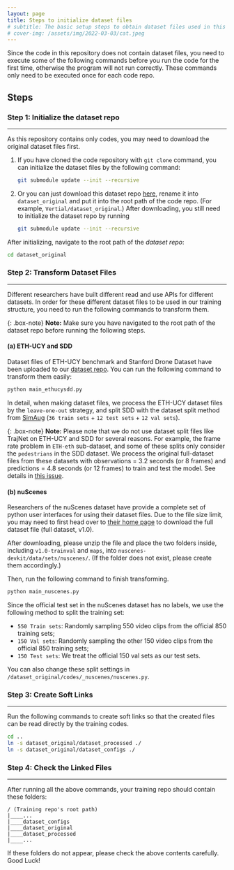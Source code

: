 ```yaml
---
layout: page
title: Steps to initialize dataset files
# subtitle: The basic setup steps to obtain dataset files used in this project
# cover-img: /assets/img/2022-03-03/cat.jpeg
---
```

<!--
 * @Author: Conghao Wong
 * @Date: 2023-03-21 17:52:21
 * @LastEditors: Conghao Wong
 * @LastEditTime: 2023-04-11 20:33:59
 * @Description: file content
 * @Github: https://cocoon2wong.github.io
 * Copyright 2023 Conghao Wong, All Rights Reserved.
-->

Since the code in this repository does not contain dataset files, you need to execute some of the following commands before you run the code for the first time, otherwise the program will not run correctly.
These commands only need to be executed once for each code repo.

## Steps

### Step 1: Initialize the dataset repo

---

As this repository contains only codes, you may need to download the original dataset files first.

1. If you have cloned the code repository with `git clone` command, you can initialize the dataset files by the following command:

    ```bash
    git submodule update --init --recursive
    ```

2. Or you can just download this dataset repo [here](https://github.com/cocoon2wong/Project-Luna), rename it into `dataset_original` and put it into the root path of the code repo.
    (For example, `Vertial/dataset_original`.)
    After downloading, you still need to initialize the dataset repo by running

    ```bash
    git submodule update --init --recursive
    ```

After initializing, navigate to the root path of the *dataset repo*:

```bash
cd dataset_original
```

### Step 2: Transform Dataset Files

---

Different researchers have built different read and use APIs for different datasets.
In order for these different dataset files to be used in our training structure, you need to run the following commands to transform them.

{: .box-note}
**Note:** Make sure you have navigated to the root path of the dataset repo before running the following steps.

#### (a) ETH-UCY and SDD

Dataset files of ETH-UCY benchmark and Stanford Drone Dataset have been uploaded to our [dataset repo](https://github.com/cocoon2wong/Project-Luna).
You can run the following command to transform them easily:

```bash
python main_ethucysdd.py
```

In detail, when making dataset files, we process the ETH-UCY dataset files by the `leave-one-out` strategy, and split SDD with the dataset split method from [SimAug](https://github.com/JunweiLiang/Multiverse) (`36 train sets` + `12 test sets` + `12 val sets`).

{: .box-note}
**Note:** Please note that we do not use dataset split files like TrajNet on ETH-UCY and SDD for several reasons.
For example, the frame rate problem in `ETH-eth` sub-dataset, and some of these splits only consider the `pedestrians` in the SDD dataset.
We process the original full-dataset files from these datasets with observations = 3.2 seconds (or 8 frames) and predictions = 4.8 seconds (or 12 frames) to train and test the model.
See details in [this issue](https://github.com/cocoon2wong/Vertical/issues/1).

#### (b) nuScenes

Researchers of the nuScenes dataset have provide a complete set of python user interfaces for using their dataset files.
Due to the file size limit, you may need to first head over to [their home page](https://nuscenes.org/nuscenes) to download the full dataset file (full dataset, v1.0).

After downloading, please unzip the file and place the two folders inside, including `v1.0-trainval` and `maps`, into `nuscenes-devkit/data/sets/nuscenes/`.
(If the folder does not exist, please create them accordingly.)

Then, run the following command to finish transforming.

```bash
python main_nuscenes.py
```

Since the official test set in the nuScenes dataset has no labels, we use the following method to split the training set:

- `550 Train sets`: Randomly sampling 550 video clips from the official 850 training sets;
- `150 Val sets`: Randomly sampling the other 150 video clips from the official 850 training sets;
- `150 Test sets`: We treat the official 150 val sets as our test sets.

You can also change these split settings in `/dataset_original/codes/_nuscenes/nuscenes.py`.

### Step 3: Create Soft Links

---

Run the following commands to create soft links so that the created files can be read directly by the training codes.

```bash
cd ..
ln -s dataset_original/dataset_processed ./
ln -s dataset_original/dataset_configs ./
```

### Step 4: Check the Linked Files

---

After running all the above commands, your training repo should contain these folders:

```
/ (Training repo's root path)
|____...
|____dataset_configs
|____dataset_original
|____dataset_processed
|____...
```

If these folders do not appear, please check the above contents carefully.
Good Luck!
